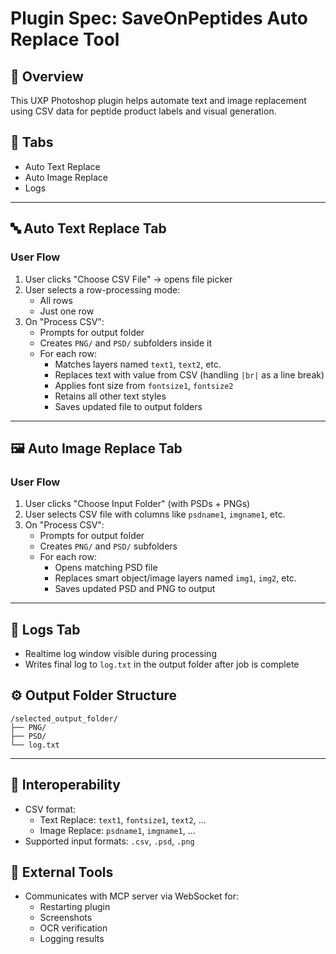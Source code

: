 # Plugin Spec: SaveOnPeptides Auto Replace Tool

## 🧩 Overview
This UXP Photoshop plugin helps automate text and image replacement using CSV data for peptide product labels and visual generation.

## 🔀 Tabs
- Auto Text Replace
- Auto Image Replace
- Logs

---

## 🔤 Auto Text Replace Tab

### User Flow
1. User clicks "Choose CSV File" → opens file picker
2. User selects a row-processing mode:
   - All rows
   - Just one row
3. On "Process CSV":
   - Prompts for output folder
   - Creates `PNG/` and `PSD/` subfolders inside it
   - For each row:
     - Matches layers named `text1`, `text2`, etc.
     - Replaces text with value from CSV (handling `|br|` as a line break)
     - Applies font size from `fontsize1`, `fontsize2`
     - Retains all other text styles
     - Saves updated file to output folders

---

## 🖼 Auto Image Replace Tab

### User Flow
1. User clicks "Choose Input Folder" (with PSDs + PNGs)
2. User selects CSV file with columns like `psdname1`, `imgname1`, etc.
3. On "Process CSV":
   - Prompts for output folder
   - Creates `PNG/` and `PSD/` subfolders
   - For each row:
     - Opens matching PSD file
     - Replaces smart object/image layers named `img1`, `img2`, etc.
     - Saves updated PSD and PNG to output

---

## 📝 Logs Tab
- Realtime log window visible during processing
- Writes final log to `log.txt` in the output folder after job is complete

## ⚙️ Output Folder Structure
```
/selected_output_folder/
├── PNG/
├── PSD/
└── log.txt
```

---

## 🔄 Interoperability
- CSV format:
  - Text Replace: `text1`, `fontsize1`, `text2`, ...
  - Image Replace: `psdname1`, `imgname1`, ...
- Supported input formats: `.csv`, `.psd`, `.png`

## 🔌 External Tools
- Communicates with MCP server via WebSocket for:
  - Restarting plugin
  - Screenshots
  - OCR verification
  - Logging results